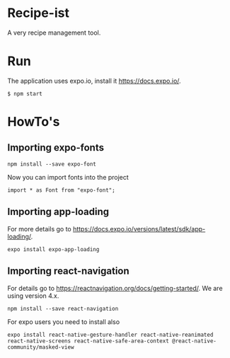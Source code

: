 # Recipe-ist

A very recipe management tool.

# Run
The application uses expo.io, install it https://docs.expo.io/.

```
$ npm start
```

# HowTo's

## Importing expo-fonts
```
npm install --save expo-font
```
Now you can import fonts into the project
```
import * as Font from "expo-font";
```

## Importing app-loading
For more details go to https://docs.expo.io/versions/latest/sdk/app-loading/.
```
expo install expo-app-loading
```

## Importing react-navigation
For details go to https://reactnavigation.org/docs/getting-started/.
We are using version 4.x.

```
npm install --save react-navigation
```

For expo users you need to install also 
```
expo install react-native-gesture-handler react-native-reanimated react-native-screens react-native-safe-area-context @react-native-community/masked-view
```